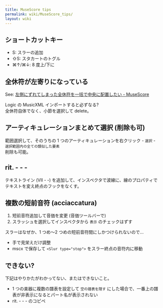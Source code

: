 ```yaml
---
title: MuseScore tips
permalink: wiki/MuseScore_tips/
layout: wiki
---
```


## ショートカットキー

- <span class="mac-key">S</span>: スラーの追加
- <span class="mac-key">⇧S</span>: スタカートのトグル
- <span class="mac-key">⌘↑/⌘↓</span>: 8 度上/下に


## 全休符が左寄りになっている

See: [左側にずれてしまった全休符を一括で中央に配置したい - MuseScore](https://musescore.org/ja/node/20447)

Logic の MusicXML インポートすると必ずなる?
<br>
全休符自体でなく、小節を選択して delete。


## アーティキュレーションまとめて選択 (削除も可)

範囲選択して、そのうちの 1 つのアーティキュレーションを右クリック - `選択` - `選択範囲内の全ての類似した要素`
<br>
削除も可能。


## rit. - - -

テキストライン (VII - -) を追加して、インスペクタで波線に、線のプロパティでテキストを変え終点のフックをなくす。


## 複数の短前音符 (acciaccatura)

1. 短前音符追加して音価を変更 (音価ツールバーで)
2. スラッシュを選択してインスペクタから `表示` のチェックはずす

スラーはなぜか、1 つめ〜2 つめの短前音符間にしかつけられないので...

- 手で見栄えだけ調整
- mscx で保存して `<Slur type="stop">` をスラー終点の音符内に移動


## できない?

下記はやりかたがわかってない、またはできないこと。

- 1 つの楽器に複数の譜表を設定して `空の譜表を隠す` にした場合で、一番上の譜表が非表示になるとパート名が表示されない
- rit. - - - のコピペ


